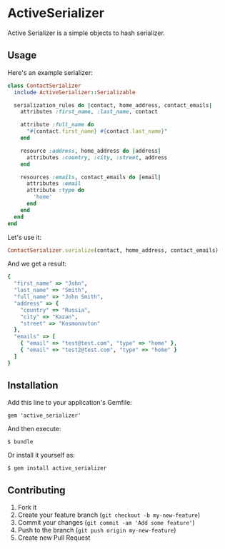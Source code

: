 # ActiveSerializer

Active Serializer is a simple objects to hash serializer.

## Usage

Here's an example serializer:
```ruby
class ContactSerializer
  include ActiveSerializer::Serializable

  serialization_rules do |contact, home_address, contact_emails|
    attributes :first_name, :last_name, contact

    attribute :full_name do
      "#{contact.first_name} #{contact.last_name}"
    end

    resource :address, home_address do |address|
      attributes :country, :city, :street, address
    end

    resources :emails, contact_emails do |email|
      attributes :email
      attribute :type do
        'home'
      end
    end
  end
end
```

Let's use it:
```ruby
ContactSerializer.serialize(contact, home_address, contact_emails)
```

And we get a result:
```ruby
{
  "first_name" => "John",
  "last_name" => "Smith",
  "full_name" => "John Smith",
  "address" => {
    "country" => "Russia",
    "city" => "Kazan",
    "street" => "Kosmonavton"
  },
  "emails" => [
    { "email" => "test@test.com", "type" => "home" },
    { "email" => "test2@test.com", "type" => "home" }
  ]
}
```

## Installation

Add this line to your application's Gemfile:

    gem 'active_serializer'

And then execute:

    $ bundle

Or install it yourself as:

    $ gem install active_serializer

## Contributing

1. Fork it
2. Create your feature branch (`git checkout -b my-new-feature`)
3. Commit your changes (`git commit -am 'Add some feature'`)
4. Push to the branch (`git push origin my-new-feature`)
5. Create new Pull Request

